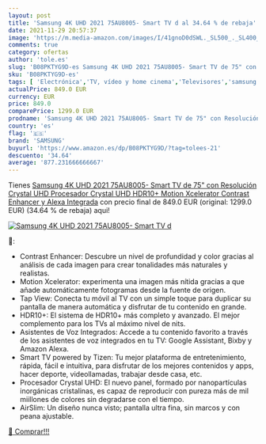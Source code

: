 ```yaml
---
layout: post
title: 'Samsung 4K UHD 2021 75AU8005- Smart TV d al 34.64 % de rebaja'
date: 2021-11-29 20:57:37
image: 'https://m.media-amazon.com/images/I/41gnoD0dSWL._SL500_._SL400_.jpg'
comments: true
category: ofertas
author: 'tole.es'
slug: 'B08PKTYG9D-es Samsung 4K UHD 2021 75AU8005- Smart TV de 75" con...'
sku: 'B08PKTYG9D-es'
tags: [ 'Electrónica','TV, vídeo y home cinema','Televisores','samsung','smart','tv', ]
actualPrice: 849.0 EUR
currency: EUR
price: 849.0
comparePrice: 1299.0 EUR
prodname: 'Samsung 4K UHD 2021 75AU8005- Smart TV de 75" con Resolución Crystal UHD  Procesador Crystal UHD  HDR10+  Motion Xcelerator  Contrast Enhancer y Alexa Integrada'
country: 'es'
flag: '🇪🇸'
brand: 'SAMSUNG'
buyurl: 'https://www.amazon.es/dp/B08PKTYG9D/?tag=tolees-21'
descuento: '34.64'
average: '877.231666666667'
---
```


Tienes [Samsung 4K UHD 2021 75AU8005- Smart TV de 75" con Resolución Crystal UHD  Procesador Crystal UHD  HDR10+  Motion Xcelerator  Contrast Enhancer y Alexa Integrada](https://www.amazon.es/dp/B08PKTYG9D/?tag=tolees-21) con precio final de  849.0 EUR (original: 1299.0 EUR) (34.64 %  de rebaja) aqui!

[![Samsung 4K UHD 2021 75AU8005- Smart TV d](https://m.media-amazon.com/images/I/41gnoD0dSWL._SL500_._SL400_.jpg)](https://www.amazon.es/dp/B08PKTYG9D/?tag=tolees-21)

🔎:

- Contrast Enhancer: Descubre un nivel de profundidad y color gracias al análisis de cada imagen para crear tonalidades más naturales y realistas.
- Motion Xcelerator: experimenta una imagen más nítida gracias a que añade automáticamente fotogramas desde la fuente de origen.
- Tap View: Conecta tu móvil al TV con un simple toque para duplicar su pantalla de manera automática y disfrutar de tu contenido en grande.
- HDR10+: El sistema de HDR10+ más completo y avanzado. El mejor complemento para los TVs al máximo nivel de nits.
- Asistentes de Voz Integrados: Accede a tu contenido favorito a través de los asistentes de voz integrados en tu TV: Google Assistant, Bixby y Amazon Alexa.
- Smart TV powered by Tizen: Tu mejor plataforma de entretenimiento, rápida, fácil e intuitiva, para disfrutar de los mejores contenidos y apps, hacer deporte, videollamadas, trabajar desde casa, etc.
- Procesador Crystal UHD: El nuevo panel, formado por nanopartículas inorgánicas cristalinas, es capaz de reproducir con pureza más de mil miillones de colores sin degradarse con el tiempo.
- AirSlim: Un diseño nunca visto; pantalla ultra fina, sin marcos y con peana ajustable.

[🛒 Comprar!!!](https://www.amazon.es/dp/B08PKTYG9D/?tag=tolees-21)
